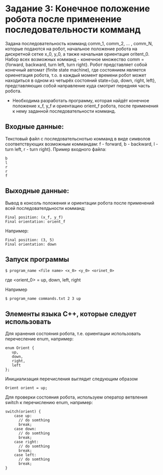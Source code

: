 # Задание 3: Конечное положение робота после применение последовательности комманд

Задана последовательность комманд comm_1, comm_2, ... , comm_N, которые подаются на робот, начальное положение робота на дискретной сетке x_0, y_0, а также начальная ориентация oritent_0.  Набор всеx возможных комманд - конечное множество comm = {forward, backward, turn left, turn right}. 
Робот представляет собой конечный автомат (finite state machine), где состоянием является ориенетация робота, т.о. в каждый момент времени робот может находиться в одном из четырёх состояний state={up, down, right, left}, представляющих собой направление куда смотрит передняя часть робота. 
* Необходима разработать программу, которая найдёт конечное положение x_f, y_f и ориентацию orient_f робота, после применения к нему заданной последовательности комманд.

## Входные данные:

Текстовый файл с последовательснотью комманд в виде символов соответствующих возможным коммандам: f - forward, b - backward, l - turn left, r - turn right}. 
Пример входного файла:
```
b
l
r
r
f
```

## Выходные данные:
Вывод в консоль положения и ориентации робота после применений всей последователдьности комманд:
```
Final position: (x_f, y_f)
Final orientation: orient_f
```
Например:
```
Final position: (3, 5)
Final orientation: down
```
## Запуск программы
```
$ program_name <file name> <x_0> <y_0> <orinet_0>
```

где \<orient_0\> = up, down, left, right 

Например

```
$ program_name commands.txt 2 3 up
```
## Элементы языка С++, которые следует использовать
Для хранения состояния робота, т.е. ориентации использовать перечесление enum, например:
```
enum Orient {
   up,
   down,
   right, 
   left
};
```
Инициализация перечисления выглядит следующим образом
```
Orient orient = up;
```
Для проверки состояния робота, используем оператор ветвления switch к перечислению enum, например:
```
switch(orient) {
    case up:
      // do somthing
      break;
    case down:
      // do somthing
      break;
    case right:
      // do somthing
      break;
    case left:
      // do somthing
      break;
}
```
